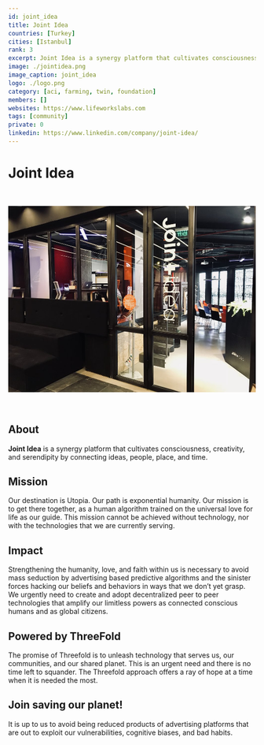 ```yaml
---
id: joint_idea
title: Joint Idea
countries: [Turkey]
cities: [Istanbul]
rank: 3
excerpt: Joint Idea is a synergy platform that cultivates consciousness, creativity, and serendipity by connecting ideas, people, place, and time.
image: ./jointidea.png
image_caption: joint_idea
logo: ./logo.png
category: [aci, farming, twin, foundation]
members: []
websites: https://www.lifeworkslabs.com
tags: [community]
private: 0
linkedin: https://www.linkedin.com/company/joint-idea/
---
```


# Joint Idea

<br/>

![jointidea](./jointidea2.jpg)

<br/>

## About

**Joint Idea** is a synergy platform that cultivates consciousness, creativity, and serendipity by connecting ideas, people, place, and time.

## Mission

Our destination is Utopia. Our path is exponential humanity. Our mission is to get there together, as a human algorithm trained on the universal love for life as our guide. This mission cannot be achieved without technology, nor with the technologies that we are currently serving.

## Impact

Strengthening the humanity, love, and faith within us is necessary to avoid mass seduction by advertising based predictive algorithms and the sinister forces hacking our beliefs and behaviors in ways that we don’t yet grasp. We urgently need to create and adopt decentralized peer to peer technologies that amplify our limitless powers as connected conscious humans and as global citizens.

## Powered by ThreeFold

The promise of Threefold is to unleash technology that serves us, our communities, and our shared planet. This is an urgent need and there is no time left to squander. The Threefold approach offers a ray of hope at a time when it is needed the most.

## Join saving our planet!

It is up to us to avoid being reduced products of advertising platforms that are out to exploit our vulnerabilities, cognitive biases, and bad habits. 

<!-- ## Support this project

## TFGrid Solution

### Roadmap 

TODO: Add People? -->
